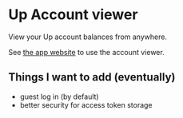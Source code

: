 # Up Account viewer

View your Up account balances from anywhere.

See [the app website](https://arcane-forest-63223.herokuapp.com/) to use the
account viewer.

## Things I want to add (eventually)

- guest log in (by default)
- better security for access token storage
